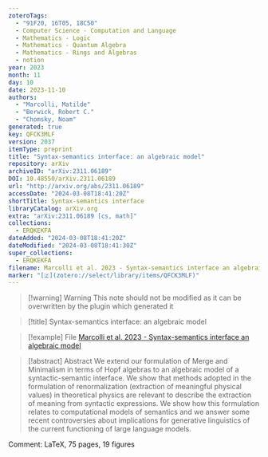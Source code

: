 ```yaml
---
zoteroTags:
  - "91F20, 16T05, 18C50"
  - Computer Science - Computation and Language
  - Mathematics - Logic
  - Mathematics - Quantum Algebra
  - Mathematics - Rings and Algebras
  - notion
year: 2023
month: 11
day: 10
date: 2023-11-10
authors:
  - "Marcolli, Matilde"
  - "Berwick, Robert C."
  - "Chomsky, Noam"
generated: true
key: QFCK3MLF
version: 2037
itemType: preprint
title: "Syntax-semantics interface: an algebraic model"
repository: arXiv
archiveID: "arXiv:2311.06189"
DOI: 10.48550/arXiv.2311.06189
url: "http://arxiv.org/abs/2311.06189"
accessDate: "2024-03-08T18:41:20Z"
shortTitle: Syntax-semantics interface
libraryCatalog: arXiv.org
extra: "arXiv:2311.06189 [cs, math]"
collections:
  - ERQKEKFA
dateAdded: "2024-03-08T18:41:20Z"
dateModified: "2024-03-08T18:41:30Z"
super_collections:
  - ERQKEKFA
filename: Marcolli et al. 2023 - Syntax-semantics interface an algebraic model
marker: "[🇿](zotero://select/library/items/QFCK3MLF)"
---
```


>[!warning] Warning
> This note should not be modified as it can be overwritten by the plugin which generated it

> [!title] Syntax-semantics interface: an algebraic model

> [!example] File
> [Marcolli et al. 2023 - Syntax-semantics interface an algebraic model](Marcolli%20et%20al.%202023%20-%20Syntax-semantics%20interface%20an%20algebraic%20model.pdf)

> [!abstract] Abstract
> We extend our formulation of Merge and Minimalism in terms of Hopf algebras to an algebraic model of a syntactic-semantic interface. We show that methods adopted in the formulation of renormalization (extraction of meaningful physical values) in theoretical physics are relevant to describe the extraction of meaning from syntactic expressions. We show how this formulation relates to computational models of semantics and we answer some recent controversies about implications for generative linguistics of the current functioning of large language models.

Comment: LaTeX, 75 pages, 19 figures

